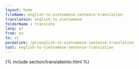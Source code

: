 ```yaml
---
layout: home
fileName: english-to-vietnamese-sentence-translation
translatein: english_to_vietnamese
folderName : translate
lang: pt
from: en
to: vi
permalink: /pt/english-to-vietnamese-sentence-translation
tool: english-to-vietnamese-sentence-translation
---
```

{% include section/translateinto.html %}